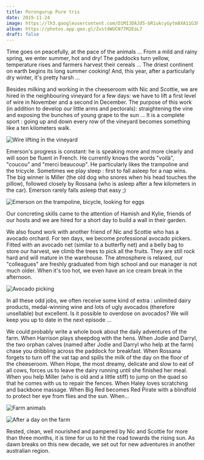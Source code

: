 ```yaml
---
title: Porongurup Pure tris
date: 2019-11-24
image: https://lh3.googleusercontent.com/D1MIJDAJd5-bR1ukcyGytm8XA11G3RpxdMMPydr8OW8jDSXKnLfs8PUK-5EDImKH6TZOEd6NFtl0Xadajs8uUL9uYUllixafwNpeqzQQ1lCRcf-cBqjYHFPMIN5OzolEbnYl3YlieYQ 
album: https://photos.app.goo.gl/Zxst4WUCN77M2EaL7 
draft: false
---
```


Time goes on peacefully, at the pace of the animals ... From a mild and rainy spring, we enter summer, hot and dry! The paddocks turn yellow, temperature rises and farmers harvest their cereals ... The driest continent on earth begins its long summer cooking! And, this year, after a particularly dry winter, it's pretty harsh ...

Besides milking and working in the cheeseroom with Nic and Scottie, we are hired in the neighbouring vineyard for a few days: we have to lift a first level of wire in November and a second in December. The purpose of this work (in addition to develop our little arms and pectorals): straightening the vine and exposing the bunches of young grape to the sun ... It is a complete sport : going up and down every row of the vineyard becomes something like a ten kilometers walk.

![Wire lifting in the vineyard](https://lh3.googleusercontent.com/o-8wXsbwWzN2m44c6kxolj2P0X4MVPTVGqfX4F7SJEs6OCYlSrG1dQNbVQhuQY5l4cJpTRoj0GiLwlOhsdhfiqp5WJFHQCSGrI2VX35sYspeB5iWCbvFdpkhCz8cV1nPiNIyQOWpBDg)

Emerson's progress is constant: he is speaking more and more clearly and will soon be fluent in French. He currently knows the words "voilà", "coucou" and "merci beaucoup". He particularly likes the trampoline and the tricycle. Sometimes we play sleep : first to fall asleep for a nap wins. The big winner is Miller (the old dog who snores when his head touches the pillow), followed closely by Rossana (who is asleep after a few kilometers in the car). Emerson rarely falls asleep that easy ;)

![Emerson on the trampoline, bicycle, looking for eggs](https://lh3.googleusercontent.com/jZZnxRvyIpcATJqR0E9xixc4UhqyTR_Hh1t49HD3n7FU_d_gaWnLfTj8TSi25RbXEPnBu9tJVJoBDmXKBI1DMUW0cNYs3HBziSyqX-2M-49nfIrfBDEgcgZdUUd23DRpQ5Qm3vnHfSg)

Our concreting skills came to the attention of Hamish and Kylie, friends of our hosts and we are hired for a short day to build a wall in their garden.

We also found work with another friend of Nic and Scottie who has a avocado orchard. For ten days, we become professional avocado pickers. Fitted with an avocado net (similar to a butterfly net) and a belly bag to store our harvest, we climb the trees to pick all the fruits. They are still rock hard and will mature in the warehouse. The atmosphere is relaxed, our "colleagues" are freshly graduated from high school and our manager is not much older. When it's too hot, we even have an ice cream break in the afternoon.

![Avocado picking](https://lh3.googleusercontent.com/fLwPr5tYzblMmeRKOrHEnXLv-BINW3kncvdKULzCoam8fZJuxfFjTaw80BVzEpzgy6mdi5e1OjDxDdYiRS2n01YK7GtGI69C1SzfQ1JL-1I0ZjJzGioY0N9rovw6z4fLgCmr67g7gc8)

In all these odd jobs, we often receive some kind of extra : unlimited dairy products, medal-winning wine and lots of ugly avocados (therefore unsellable) but excellent. Is it possible to overdose on avocados? We will keep you up to date in the next episode ...

We could probably write a whole book about the daily adventures of the farm. When Harrison plays sheepdog with the hens. When Jodie and Darryl, the two orphan calves (named after Jodie and Darryl who help at the farm) chase you dribbling across the paddock for breakfast. When Rossana forgets to turn off the vat tap and spills the milk of the day on the floor of the cheeseroom. When Hope, the most dreamy, delicate and slow to eat of all cows, forces us to leave the dairy running until she finished her meal. When you help Miller (who is old and a little stiff) to jump on the quad so that he comes with us to repair the fences. When Haley loves scratching and backbone massage. When Big Red becomes Red Pirate with a blindfold to protect her eye from flies and the sun. When...

![Farm animals](https://lh3.googleusercontent.com/cMOJPwOpcajXSOPPupzDUl_iTAci8k5NXQZEBcBxBG-s55mGZIUyHQXA1mB06mUlyWsta0nsqcsamqztr8cRpUmQVZHzIeRaLa1HPvidqs9lP-ut8w5gMYvKFAyxkKiueEg1d1MpVhY)

![After a day on the farm](https://lh3.googleusercontent.com/6Me7l9rLmQE5kynDnYGFMyBObxxwB0E84EtbMfIw6Mwd_BY_2cn7nMegLDzsrUPRHUMvFY1NZ0bnDVnw9zV5F4PX3eYk44BLGDx6ZFrUj_llYEf6xyM-_KqeV6zBI_gt0Umymmfo9po)

Rested, clean, well nourished and pampered by Nic and Scottie for more than three months, it is time for us to hit the road towards the rising sun. As dawn breaks on this new decade, we set out for new adventures in another australian region.


